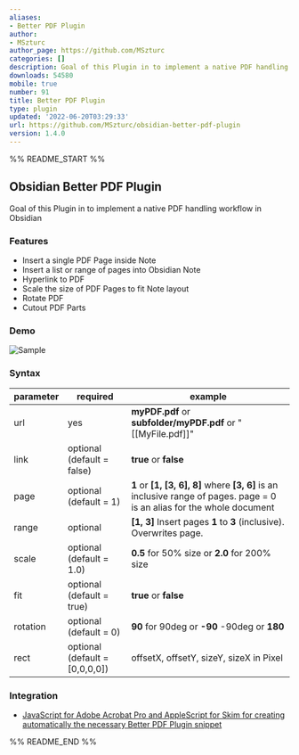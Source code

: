 ```yaml
---
aliases:
- Better PDF Plugin
author:
- MSzturc
author_page: https://github.com/MSzturc
categories: []
description: Goal of this Plugin in to implement a native PDF handling workflow
downloads: 54580
mobile: true
number: 91
title: Better PDF Plugin
type: plugin
updated: '2022-06-20T03:29:33'
url: https://github.com/MSzturc/obsidian-better-pdf-plugin
version: 1.4.0
---
```


%% README_START %%

## Obsidian Better PDF Plugin

Goal of this Plugin in to implement a native PDF handling workflow in Obsidian

### Features

- Insert a single PDF Page inside Note
- Insert a list or range of pages into Obsidian Note
- Hyperlink to PDF
- Scale the size of PDF Pages to fit Note layout
- Rotate PDF
- Cutout PDF Parts

### Demo

![Sample](https://github.com/MSzturc/obsidian-better-pdf-plugin/raw/master/sample/BetterPDF.gif)

### Syntax

|parameter|required|example|
|--|--|--|
|url  |yes  |**myPDF.pdf** or **subfolder/myPDF.pdf** or "[[MyFile.pdf]]"
|link|optional (default = false)| **true** or **false**
|page|optional (default = 1)| **1** or **[1, [3, 6], 8]** where **[3, 6]** is an inclusive range of pages. page = 0 is an alias for the whole document
|range|optional| **[1, 3]** Insert pages **1** to **3** (inclusive). Overwrites page.
|scale|optional (default = 1.0)| **0.5** for 50% size or **2.0** for 200% size
|fit|optional (default = true)| **true** or **false**
|rotation|optional (default = 0)| **90** for 90deg or **-90** -90deg or **180**
|rect|optional (default = \[0,0,0,0\])| offsetX, offsetY, sizeY, sizeX in Pixel


### Integration
- [JavaScript for Adobe Acrobat Pro and AppleScript for Skim for creating automatically the necessary Better PDF Plugin snippet](https://github.com/johnsidi/scripts-for-Obsidian-Better-PDF-Plugin)


%% README_END %%